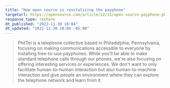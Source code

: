 ```yaml
---
title: "How open source is revitalizing the payphone"
targeturl: https://opensource.com/article/22/11/open-source-payphone-philtel 
response_type: reshare
dt_published: "2022-11-30 10:04"
dt_updated: "2022-11-30 10:04 -05:00"
---
```


> PhilTel is a telephone collective based in Philadelphia, Pennsylvania, focusing on making communications accessible to everyone by installing free-to-use payphones. While you'll be able to make standard telephone calls through our phones, we're also focusing on offering interesting services or experiences. We don't want to only facilitate human-to-human interaction but also human-to-machine interaction and give people an environment where they can explore the telephone network and learn from it.